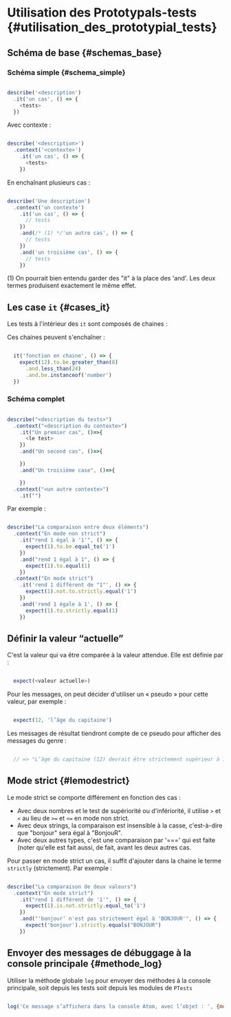 # Utilisation des Prototypals-tests {#utilisation_des_prototypial_tests}

## Schéma de base {#schemas_base}

### Schéma simple {#schema_simple}

```js

describe('<description')
  .it('un cas', () => {
    <tests>
  })

```

Avec contexte :

```js

describe('<description>')
  .context('<contexte>')
    .it('un cas', () => {
      <tests>
    })

```

En enchaînant plusieurs cas :

```js

describe('Une description')
  .context('un contexte')
    .it('un cas', () => {
      // tests
    })
    .and(/* (1) */'un autre cas', () => {
      // tests
    })
    .and('un troisième cas', () => {
      // tests
    })

```

(1) On pourrait bien entendu garder des "it" à la place des 'and'. Les deux termes produisent exactement le même effet.

## Les case `it` {#cases_it}

Les tests à l'intérieur des `it` sont composés de chaines :


Ces chaines peuvent s'enchaîner :

```js

  it('fonction en chaine', () => {
    expect(12).to.be.greater_than(8)
      .and.less_than(24)
      .and.be.instanceof('number')
  })
```

### Schéma complet

```js

describe("<description du tests>")
  .context("<description du contexte>")
    .it("Un premier cas", ()=>{
      <le test>
    })
    .and("Un second cas", ()=>{

    })
    .and("Un troisième case", ()=>{

    })
  .context("<un autre contexte>")
    .it("")

```
Par exemple :

```js

describe("La comparaison entre deux éléments")
  .context("En mode non strict")
    .it("rend 1 égal à '1'", () => {
      expect(1).to.be.equal_to('1')
    })
    .and("rend 1 égal à 1", () => {
      expect(1).to.equal(1)
    })
  .context("En mode strict")
    .it('rend 1 différent de "1"', () => {
      expect(1).not.to.strictly.equal('1')
    })
    .and('rend 1 égale à 1', () => {
      expect(1).to.strictly.equal(1)
    })

```


## Définir la valeur “actuelle”

C'est la valeur qui va être comparée à la valeur attendue. Elle est définie par :

```js

  expect(<valeur actuelle>)

```

Pour les messages, on peut décider d'utiliser un « pseudo » pour cette valeur, par exemple :

```js

  expect(12, 'l’âge du capitaine')

```

Les messages de résultat tiendront compte de ce pseudo pour afficher des messages du genre :

```js

  // => "L’âge du capitaine (12) devrait être strictement supérieur à 12."

```

## Mode strict {#lemodestrict}

Le mode strict se comporte différement en fonction des cas :

* Avec deux nombres et le test de supériorité ou d'infériorité, il utilise `>` et `<` au lieu de `>=` et `<=` en mode non strict.
* Avec deux strings, la comparaison est insensible à la casse, c'est-à-dire que "bonjour" sera égal à "BonjouR".
* Avec deux autres types, c'est une comparaison par '===' qui est faite (noter qu'elle est fait aussi, de fait, avant les deux autres cas.


Pour passer en mode strict un cas, il suffit d'ajouter dans la chaine le terme `strictly` (strictement). Par exemple :

```js

describe("La comparaison de deux valeurs")
  .context("En mode strict")
    .it("rend 1 différent de '1'", () => {
      expect(1).is.not.strictly.equal_to('1')
    })
    .and("'bonjour' n'est pas strictement égal à 'BONJOUR'", () => {
      expect('bonjour').strictly.equals("BONJOUR")
    })
```

## Envoyer des messages de débuggage à la console principale {#methode_log}

Utiliser la méthode globale `log` pour envoyer des méthodes à la console principale, soit depuis les tests soit depuis les modules de `PTests`

```js

log('Ce message s’affichera dans la console Atom, avec l’objet : ', {mon: "Objet"})

```
